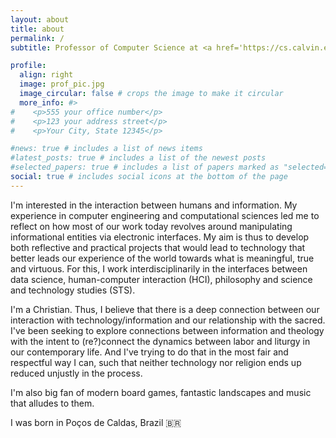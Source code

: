 ```yaml
---
layout: about
title: about
permalink: /
subtitle: Professor of Computer Science at <a href='https://cs.calvin.edu/'>Calvin University</a> #. Address. Contacts. Moto. Etc.

profile:
  align: right
  image: prof_pic.jpg
  image_circular: false # crops the image to make it circular
  more_info: #>
#    <p>555 your office number</p>
#    <p>123 your address street</p>
#    <p>Your City, State 12345</p>

#news: true # includes a list of news items
#latest_posts: true # includes a list of the newest posts
#selected_papers: true # includes a list of papers marked as "selected={true}"
social: true # includes social icons at the bottom of the page
---
```


I'm interested in the interaction between humans and information. My experience in computer engineering and computational sciences led me to reflect on how most of our work today revolves around manipulating informational entities via electronic interfaces. My aim is thus to develop both reflective and practical projects that would lead to technology that better leads our experience of the world towards what is meaningful, true and virtuous. For this, I work interdisciplinarily in the interfaces between data science, human-computer interaction (HCI), philosophy and science and technology studies (STS).

I'm a Christian. Thus, I believe that there is a deep connection between our interaction with technology/information and our relationship with the sacred. I've been seeking to explore connections between information and theology with the intent to (re?)connect the dynamics between labor and liturgy in our contemporary life. And I've trying to do that in the most fair and respectful way I can, such that neither technology nor religion ends up reduced unjustly in the process.

I'm also big fan of modern board games, fantastic landscapes and music that alludes to them.

I was born in Poços de Caldas, Brazil :brazil: 

